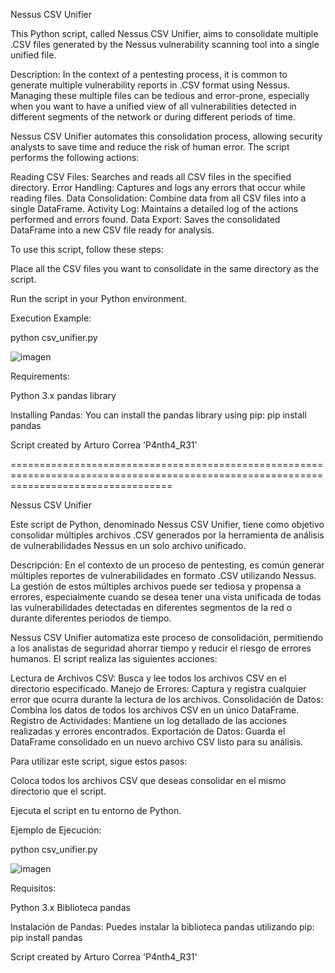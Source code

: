 Nessus CSV Unifier

This Python script, called Nessus CSV Unifier, aims to consolidate multiple .CSV files generated by the Nessus vulnerability scanning tool into a single unified file.

Description: In the context of a pentesting process, it is common to generate multiple vulnerability reports in .CSV format using Nessus. Managing these multiple files can be tedious and error-prone, especially when you want to have a unified view of all vulnerabilities detected in different segments of the network or during different periods of time.

Nessus CSV Unifier automates this consolidation process, allowing security analysts to save time and reduce the risk of human error. The script performs the following actions:

 Reading CSV Files: Searches and reads all CSV files in the specified directory.
 Error Handling: Captures and logs any errors that occur while reading files.
 Data Consolidation: Combine data from all CSV files into a single DataFrame.
 Activity Log: Maintains a detailed log of the actions performed and errors found.
 Data Export: Saves the consolidated DataFrame into a new CSV file ready for analysis.

To use this script, follow these steps:

 Place all the CSV files you want to consolidate in the same directory as the script.

 Run the script in your Python environment.

Execution Example:

python csv_unifier.py

![imagen](https://github.com/user-attachments/assets/62781143-d240-4b6b-9292-7070b6299071)


Requirements:

 Python 3.x
 pandas library

Installing Pandas: You can install the pandas library using pip: pip install pandas

Script created by Arturo Correa 'P4nth4_R31'

========================================================================================================================================

Nessus CSV Unifier

Este script de Python, denominado Nessus CSV Unifier, tiene como objetivo consolidar múltiples archivos .CSV generados por la herramienta de análisis de vulnerabilidades Nessus en un solo archivo unificado.

Descripción: En el contexto de un proceso de pentesting, es común generar múltiples reportes de vulnerabilidades en formato .CSV utilizando Nessus. La gestión de estos múltiples archivos puede ser tediosa y propensa a errores, especialmente cuando se desea tener una vista unificada de todas las vulnerabilidades detectadas en diferentes segmentos de la red o durante diferentes periodos de tiempo.

Nessus CSV Unifier automatiza este proceso de consolidación, permitiendo a los analistas de seguridad ahorrar tiempo y reducir el riesgo de errores humanos. El script realiza las siguientes acciones:

Lectura de Archivos CSV: Busca y lee todos los archivos CSV en el directorio especificado.
Manejo de Errores: Captura y registra cualquier error que ocurra durante la lectura de los archivos.
Consolidación de Datos: Combina los datos de todos los archivos CSV en un único DataFrame.
Registro de Actividades: Mantiene un log detallado de las acciones realizadas y errores encontrados.
Exportación de Datos: Guarda el DataFrame consolidado en un nuevo archivo CSV listo para su análisis.

Para utilizar este script, sigue estos pasos:

Coloca todos los archivos CSV que deseas consolidar en el mismo directorio que el script.

Ejecuta el script en tu entorno de Python.

Ejemplo de Ejecución:

python csv_unifier.py

![imagen](https://github.com/user-attachments/assets/62781143-d240-4b6b-9292-7070b6299071)

Requisitos:

Python 3.x
Biblioteca pandas

Instalación de Pandas: Puedes instalar la biblioteca pandas utilizando pip: pip install pandas

Script created by Arturo Correa 'P4nth4_R31'
